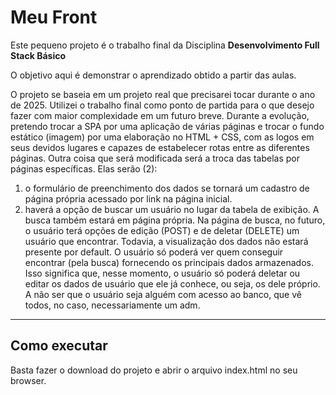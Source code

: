 # Meu Front

Este pequeno projeto é o trabalho final da Disciplina **Desenvolvimento Full Stack Básico** 

O objetivo aqui é demonstrar o aprendizado obtido a partir das aulas.

O projeto se baseia em um projeto real que precisarei tocar durante o ano de 2025. Utilizei o trabalho final como ponto de partida para o que desejo fazer com maior complexidade em um futuro breve.
Durante a evolução, pretendo trocar a SPA por uma aplicação de várias páginas e trocar o fundo estático (imagem) por uma elaboração no HTML + CSS, com as logos em seus devidos lugares e capazes de estabelecer rotas entre as diferentes páginas.
Outra coisa que será modificada será a troca das tabelas por páginas específicas. Elas serão (2):
1) o formulário de preenchimento dos dados se tornará um cadastro de página própria acessado por link na página inicial.
2) haverá a opção de buscar um usuário no lugar da tabela de exibição. A busca também estará em página própria.
Na página de busca, no futuro, o usuário terá opções de edição (POST) e de deletar (DELETE) um usuário que encontrar.
Todavia, a visualização dos dados não estará presente por default. O usuário só poderá ver quem conseguir encontrar (pela busca) fornecendo os principais dados armazenados.
Isso significa que, nesse momento, o usuário só poderá deletar ou editar os dados de usuário que ele já conhece, ou seja, os dele próprio. A não ser que o usuário seja alguém com acesso ao banco, que vê todos, no caso, necessariamente um adm.

---
## Como executar

Basta fazer o download do projeto e abrir o arquivo index.html no seu browser.
